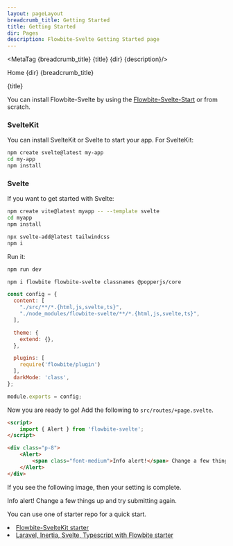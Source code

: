 ```yaml
---
layout: pageLayout
breadcrumb_title: Getting Started
title: Getting Started
dir: Pages
description: Flowbite-Svelte Getting Started page
---
```

<MetaTag {breadcrumb_title} {title} {dir} {description}/>

<script>
  import { Htwo, ExampleDiv , MetaTag } from '../utils'
  import { A, P, List, Li, Breadcrumb, BreadcrumbItem, Alert, Heading } from '$lib'
</script>

<Breadcrumb class="pt-28 py-8">
  <BreadcrumbItem href="/" home >Home</BreadcrumbItem>
  <BreadcrumbItem>{dir}</BreadcrumbItem>
  <BreadcrumbItem>{breadcrumb_title}</BreadcrumbItem>
</Breadcrumb>

<Heading class="mb-2" tag="h1" customSize="text-3xl">{title}</Heading>

<P class='mb-8'>You can install Flowbite-Svelte by using the <A href='/extend/flowbite-svelte-starter'>Flowbite-Svelte-Start</A> or from scratch.</P>

<Htwo label="Installing from scratch" />

<h3>SvelteKit</h3>

You can install SvelteKit or Svelte to start your app. For SvelteKit:

```bash
npm create svelte@latest my-app
cd my-app
npm install
```

<h3>Svelte</h3>

If you want to get started with Svelte:

```bash
npm create vite@latest myapp -- --template svelte
cd myapp
npm install
```

<Htwo label="Install Tailwind CSS"/>

```bash
npx svelte-add@latest tailwindcss
npm i
```

Run it:

```bash
npm run dev
```

<Htwo label="Install dependencies" />

```sh
npm i flowbite flowbite-svelte classnames @popperjs/core
```

<Htwo label="Update tailwind.config.cjs"/>

```js
const config = {
  content: [
    "./src/**/*.{html,js,svelte,ts}",
    "./node_modules/flowbite-svelte/**/*.{html,js,svelte,ts}",
  ],

  theme: {
    extend: {},
  },

  plugins: [
    require('flowbite/plugin')
  ],
  darkMode: 'class',
};

module.exports = config;
```

Now you are ready to go! Add the following to `src/routes/+page.svelte`.

```html
<script>
	import { Alert } from 'flowbite-svelte';
</script>

<div class="p-8">
	<Alert>
		<span class="font-medium">Info alert!</span> Change a few things up and try submitting again.
	</Alert>
</div>
```

If you see the following image, then your setting is complete.

<ExampleDiv>
<div class="p-8">
	<Alert>
		<span class="font-medium">Info alert!</span> Change a few things up and try submitting again.
	</Alert>
</div>
</ExampleDiv>

<Htwo label="Starters" />

You can use one of starter repo for a quick start.

<List tag='ul' class='space-y-1 my-4'>
<Li><A href='https://github.com/shinokada/flowbite-svelte-starter'>Flowbite-SvelteKit starter</A></Li>
<Li><A href='https://github.com/ZekyTheWolf/LIST-Starter'>Laravel, Inertia, Svelte, Typescript with Flowbite starter</A></Li>
</List>